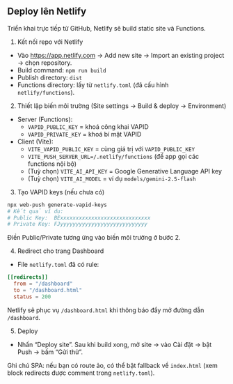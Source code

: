 ## Deploy lên Netlify

Triển khai trực tiếp từ GitHub, Netlify sẽ build static site và Functions.

1. Kết nối repo với Netlify

- Vào https://app.netlify.com → Add new site → Import an existing project → chọn repository.
- Build command: `npm run build`
- Publish directory: `dist`
- Functions directory: lấy từ `netlify.toml` (đã cấu hình `netlify/functions`).

2. Thiết lập biến môi trường (Site settings → Build & deploy → Environment)

- Server (Functions):
  - `VAPID_PUBLIC_KEY` = khoá công khai VAPID
  - `VAPID_PRIVATE_KEY` = khoá bí mật VAPID
- Client (Vite):
  - `VITE_VAPID_PUBLIC_KEY` = cùng giá trị với `VAPID_PUBLIC_KEY`
  - `VITE_PUSH_SERVER_URL=/.netlify/functions` (để app gọi các functions nội bộ)
  - (Tuỳ chọn) `VITE_AI_API_KEY` = Google Generative Language API key
  - (Tuỳ chọn) `VITE_AI_MODEL` = ví dụ `models/gemini-2.5-flash`

3. Tạo VAPID keys (nếu chưa có)

```powershell
npx web-push generate-vapid-keys
# Kết quả ví dụ:
# Public Key:  BExxxxxxxxxxxxxxxxxxxxxxxxxxxxx
# Private Key: FJyyyyyyyyyyyyyyyyyyyyyyyyyyyy
```

Điền Public/Private tương ứng vào biến môi trường ở bước 2.

4. Redirect cho trang Dashboard

- File `netlify.toml` đã có rule:

```toml
[[redirects]]
  from = "/dashboard"
  to = "/dashboard.html"
  status = 200
```

Netlify sẽ phục vụ `/dashboard.html` khi thông báo đẩy mở đường dẫn `/dashboard`.

5. Deploy

- Nhấn “Deploy site”. Sau khi build xong, mở site → vào Cài đặt → bật Push → bấm “Gửi thử”.

Ghi chú SPA: nếu bạn có route ảo, có thể bật fallback về `index.html` (xem block redirects được comment trong `netlify.toml`).
